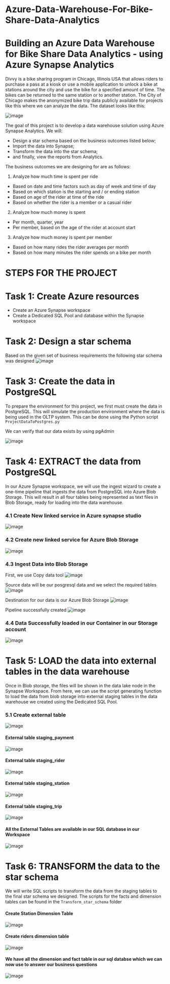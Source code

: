 # Azure-Data-Warehouse-For-Bike-Share-Data-Analytics
# Building an Azure Data Warehouse for Bike Share Data Analytics - using Azure Synapse Analytics


Divvy is a bike sharing program in Chicago, Illinois USA that allows riders to purchase a pass at a kiosk or use a mobile application to unlock a bike at stations around the city and use the bike for a specified amount of time. The bikes can be returned to the same station or to another station. The City of Chicago makes the anonymized bike trip data publicly available for projects like this where we can analyze the data. The dataset looks like this:

![image](https://user-images.githubusercontent.com/61830624/195534057-25902854-44d5-48ef-82be-272e30d419a9.png)

The goal of this project is to develop a data warehouse solution using Azure Synapse Analytics. We will:
- Design a star schema based on the business outcomes listed below;
- Import the data into Synapse;
- Transform the data into the star schema;
- and finally, view the reports from Analytics.

The business outcomes we are designing for are as follows:
1. Analyze how much time is spent per ride
  - Based on date and time factors such as day of week and time of day
  - Based on which station is the starting and / or ending station
  - Based on age of the rider at time of the ride
  - Based on whether the rider is a member or a casual rider
  
2. Analyze how much money is spent
  - Per month, quarter, year
  - Per member, based on the age of the rider at account start
  
3. Analyze how much money is spent per member
  - Based on how many rides the rider averages per month
  - Based on how many minutes the rider spends on a bike per month
  
# STEPS FOR THE PROJECT
# Task 1: Create Azure resources
- Create an Azure Synapse workspace
- Create a Dedicated SQL Pool and database within the Synapse workspace

# Task 2: Design a star schema
Based on the given set of business requirements the following star schema was designed
![image](https://user-images.githubusercontent.com/61830624/195540920-fb4a99e0-7a3b-4dd6-8769-bc2b82156b3c.png)

# Task 3: Create the data in PostgreSQL
To prepare the environment for this project, we first must create the data in PostgreSQL. This will simulate the production environment where the data is being used in the OLTP system. This can be done using the Python script `ProjectDataToPostgres.py`

We can verify that our data exists by using pgAdmin 

![image](https://user-images.githubusercontent.com/61830624/195542599-83dafffd-e1f6-4e7c-8556-901036adacc3.png)


# Task 4: EXTRACT the data from PostgreSQL
In our Azure Synapse workspace, we will use the ingest wizard to create a one-time pipeline that ingests the data from PostgreSQL into Azure Blob Storage. This will result in all four tables being represented as text files in Blob Storage, ready for loading into the data warehouse.

### 4.1 Create New linked service in Azure synapse studio
![image](https://user-images.githubusercontent.com/61830624/195543191-650cc93d-fa9e-49fb-81a8-985c3e13b189.png)

### 4.2 Create new linked service for Azure Blob Storage
![image](https://user-images.githubusercontent.com/61830624/195544235-318b4550-1f05-4708-bbda-b6b61b6f3299.png)

### 4.3 Ingest Data into Blob Storage

First, we use Copy data tool
![image](https://user-images.githubusercontent.com/61830624/195545320-553df5ed-43f7-4670-832a-9916071fd71f.png)

Source data will be our posgresql data and we select the required tables
![image](https://user-images.githubusercontent.com/61830624/195546585-6a0b2e7d-8170-4470-b1e9-9ac682ab2cb1.png)

Destination for our data is our Azure Blob Storage
![image](https://user-images.githubusercontent.com/61830624/195549537-b98c966b-656d-47a2-b590-e0a1a712899c.png)

Pipeline successfully created
![image](https://user-images.githubusercontent.com/61830624/195548143-7d6c9caa-985b-495c-a334-9fc7d962449c.png)

### 4.4 Data Successfully loaded in our Container in our Storage account
![image](https://user-images.githubusercontent.com/61830624/195575952-58d727f8-da24-4a7e-a978-2629a52f9596.png)

# Task 5: LOAD the data into external tables in the data warehouse
Once in Blob storage, the files will be shown in the data lake node in the Synapse Workspace. From here, we can use the script generating function to load the data from blob storage into external staging tables in the data warehouse we created using the Dedicated SQL Pool.

### 5.1 Create external table
![image](https://user-images.githubusercontent.com/61830624/195560797-8bfafbc2-408c-4dfa-8220-483da1321f52.png)

#### External table staging_payment 
![image](https://user-images.githubusercontent.com/61830624/195577043-c2737fd9-cdf7-4130-b881-540fc7035938.png)

#### External table staging_rider 
![image](https://user-images.githubusercontent.com/61830624/195579843-ed0fe9c3-c35e-44ed-91ca-4e2c022fe652.png)

 #### External table staging_station
 ![image](https://user-images.githubusercontent.com/61830624/195580503-00229681-5a3b-4d07-af7e-0f38e0a6a528.png)
 
 #### External table staging_trip
 ![image](https://user-images.githubusercontent.com/61830624/195581463-470a66e3-2fb0-487f-b591-9c84e083cafb.png)
 
 #### All the External Tables are available in our SQL database in our Workspace
 ![image](https://user-images.githubusercontent.com/61830624/195581830-d0b30059-3bf8-44f9-9ab4-7027df859e74.png)
 
 # Task 6: TRANSFORM the data to the star schema
We will write SQL scripts to transform the data from the staging tables to the final star schema we designed.
The scripts for the facts and dimension tables can be found in the `Transform_star_schema` folder

#### Create Station Dimension Table 
![image](https://user-images.githubusercontent.com/61830624/195591163-172b453e-629d-4580-a472-b5d4b168b7f6.png)

#### Create riders dimension table
![image](https://user-images.githubusercontent.com/61830624/195592379-c5c33367-e757-4ab8-b985-7e273e3b3e08.png)

#### We have all the dimension and fact table in our sql databse which we can now use to answer our business questions
![image](https://user-images.githubusercontent.com/61830624/195598047-54b7f1d6-29c6-4049-8f97-74ee8a09c79f.png)

  

